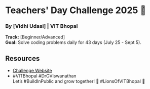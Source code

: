 
# Teachers' Day Challenge 2025 🚀  
### By [Vidhi Udasi] | VIT Bhopal  
**Track:** [Beginner/Advanced]  
**Goal:** Solve coding problems daily for 43 days (July 25 - Sept 5).  
 
## Resources  
- [Challenge Website](https://teachers-day-vitb.vercel.app)  
- #VITBhopal #DrGViswanathan  
Let’s #BuildInPublic and grow together! 🌟
#LionsOfVITBhopal 🦁
